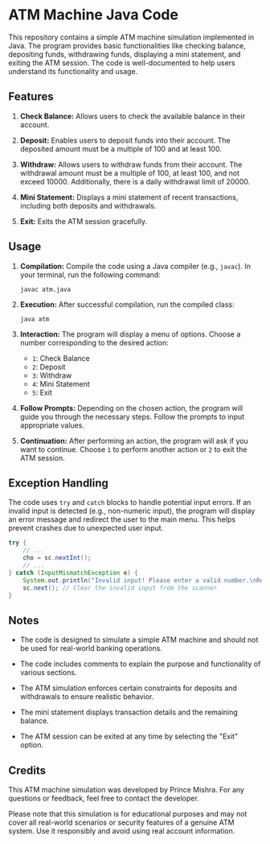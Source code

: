 # ATM Machine Java Code

This repository contains a simple ATM machine simulation implemented in Java. The program provides basic functionalities like checking balance, depositing funds, withdrawing funds, displaying a mini statement, and exiting the ATM session. The code is well-documented to help users understand its functionality and usage.

## Features

1. **Check Balance:** Allows users to check the available balance in their account.

2. **Deposit:** Enables users to deposit funds into their account. The deposited amount must be a multiple of 100 and at least 100.

3. **Withdraw:** Allows users to withdraw funds from their account. The withdrawal amount must be a multiple of 100, at least 100, and not exceed 10000. Additionally, there is a daily withdrawal limit of 20000.

4. **Mini Statement:** Displays a mini statement of recent transactions, including both deposits and withdrawals.

5. **Exit:** Exits the ATM session gracefully.

## Usage

1. **Compilation:** Compile the code using a Java compiler (e.g., `javac`). In your terminal, run the following command:

    ```
    javac atm.java
    ```

2. **Execution:** After successful compilation, run the compiled class:

    ```
    java atm
    ```

3. **Interaction:** The program will display a menu of options. Choose a number corresponding to the desired action:

    - `1`: Check Balance
    - `2`: Deposit
    - `3`: Withdraw
    - `4`: Mini Statement
    - `5`: Exit

4. **Follow Prompts:** Depending on the chosen action, the program will guide you through the necessary steps. Follow the prompts to input appropriate values.

5. **Continuation:** After performing an action, the program will ask if you want to continue. Choose `1` to perform another action or `2` to exit the ATM session.

## Exception Handling

The code uses `try` and `catch` blocks to handle potential input errors. If an invalid input is detected (e.g., non-numeric input), the program will display an error message and redirect the user to the main menu. This helps prevent crashes due to unexpected user input.

```java
try {
    // ...
    cho = sc.nextInt();
    // ...
} catch (InputMismatchException e) {
    System.out.println("Invalid input! Please enter a valid number.\nRedirecting to the main menu!");
    sc.next(); // Clear the invalid input from the scanner
}
```

## Notes

- The code is designed to simulate a simple ATM machine and should not be used for real-world banking operations.

- The code includes comments to explain the purpose and functionality of various sections.

- The ATM simulation enforces certain constraints for deposits and withdrawals to ensure realistic behavior.

- The mini statement displays transaction details and the remaining balance.

- The ATM session can be exited at any time by selecting the "Exit" option.

## Credits

This ATM machine simulation was developed by Prince Mishra. For any questions or feedback, feel free to contact the developer.

Please note that this simulation is for educational purposes and may not cover all real-world scenarios or security features of a genuine ATM system. Use it responsibly and avoid using real account information.
